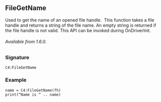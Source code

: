## FileGetName

Used to get the name of an opened file handle.  This function takes a file handle and returns a string of the file name. An empty string is returned if the file handle is not valid. This API can be invoked during OnDriverInit.

###### Available from 1.6.0.



### Signature

`C4:FileGetName`



### Example

	name = C4:FileGetName(fh)
	print(“Name is “ .. name)